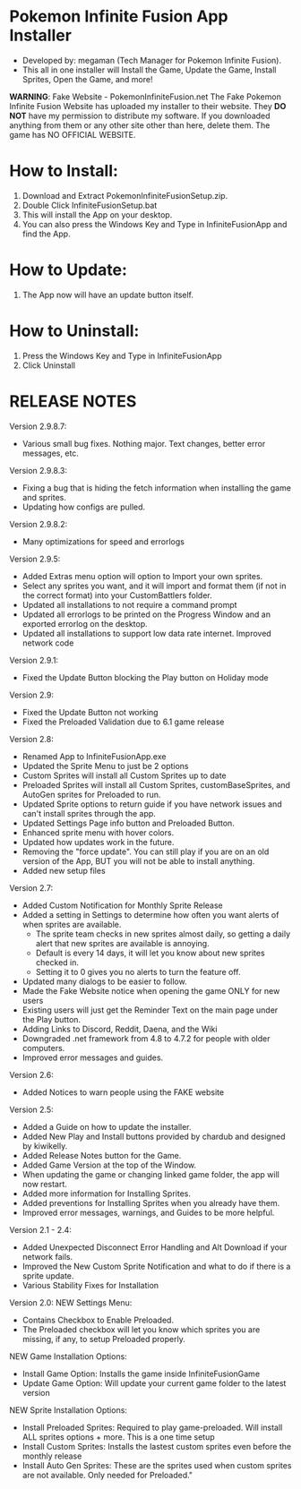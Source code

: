 # Pokemon Infinite Fusion App Installer
- Developed by: megaman (Tech Manager for Pokemon Infinite Fusion).
- This all in one installer will Install the Game, Update the Game, Install Sprites, Open the Game, and more!

**WARNING**: Fake Website - PokemonInfiniteFusion.net
The Fake Pokemon Infinite Fusion Website has uploaded my installer to their website. They **DO NOT** have my permission to distribute my software. If you downloaded anything from them or any other site other than here, delete them. The game has NO OFFICIAL WEBSITE. 

# How to Install:
1. Download and Extract PokemonInfiniteFusionSetup.zip. 
2. Double Click InfiniteFusionSetup.bat
3. This will install the App on your desktop. 
4. You can also press the Windows Key and Type in InfiniteFusionApp and find the App.

# How to Update:
1. The App now will have an update button itself.

# How to Uninstall:
1. Press the Windows Key and Type in InfiniteFusionApp
2. Click Uninstall


# RELEASE NOTES
Version 2.9.8.7:
- Various small bug fixes. Nothing major. Text changes, better error messages, etc.

Version 2.9.8.3:
- Fixing a bug that is hiding the fetch information when installing the game and sprites.
- Updating how configs are pulled.

Version 2.9.8.2:
- Many optimizations for speed and errorlogs

Version 2.9.5:
 - Added Extras menu option will option to Import your own sprites.
 - Select any sprites you want, and it will import and format them (if not in the correct format) into your CustomBattlers folder.
 - Updated all installations to not require a command prompt
 - Updated all errorlogs to be printed on the Progress Window and an exported errorlog on the desktop.
 - Updated all installations to support low data rate internet. Improved network code

Version 2.9.1:
 - Fixed the Update Button blocking the Play button on Holiday mode

Version 2.9:
 - Fixed the Update Button not working
 - Fixed the Preloaded Validation due to 6.1 game release

Version 2.8:
 - Renamed App to InfiniteFusionApp.exe
 - Updated the Sprite Menu to just be 2 options
 - Custom Sprites will install all Custom Sprites up to date
 - Preloaded Sprites will install all Custom Sprites, customBaseSprites, and AutoGen sprites for Preloaded to run.
 - Updated Sprite options to return guide if you have network issues and can't install sprites through the app.
 - Updated Settings Page info button and Preloaded Button.
 - Enhanced sprite menu with hover colors.
 - Updated how updates work in the future.
 - Removing the "force update". You can still play if you are on an old version of the App, BUT you will not be able to install anything.
 - Added new setup files

Version 2.7:
- Added Custom Notification for Monthly Sprite Release
- Added a setting in Settings to determine how often you want alerts of when sprites are available.
  - The sprite team checks in new sprites almost daily, so getting a daily alert that new sprites are available is annoying.
  - Default is every 14 days, it will let you know about new sprites checked in. 
  - Setting it to 0 gives you no alerts to turn the feature off.
- Updated many dialogs to be easier to follow.
- Made the Fake Website notice when opening the game ONLY for new users
- Existing users will just get the Reminder Text on the main page under the Play button.
- Adding Links to Discord, Reddit, Daena, and the Wiki
- Downgraded .net framework from 4.8 to 4.7.2 for people with older computers.
- Improved error messages and guides.

Version 2.6:
- Added Notices to warn people using the FAKE website

Version 2.5:
- Added a Guide on how to update the installer. 
- Added New Play and Install buttons provided by chardub and designed by kiwikelly.
- Added Release Notes button for the Game.
- Added Game Version at the top of the Window.
- When updating the game or changing linked game folder, the app will now restart.
- Added more information for Installing Sprites.
- Added preventions for Installing Sprites when you already have them. 
- Improved error messages, warnings, and Guides to be more helpful.

Version 2.1 - 2.4: 
- Added Unexpected Disconnect Error Handling and Alt Download if your network fails.
- Improved the New Custom Sprite Notification and what to do if there is a sprite update.
- Various Stability Fixes for Installation

Version 2.0:
NEW Settings Menu:
- Contains Checkbox to Enable Preloaded.
- The Preloaded checkbox will let you know which sprites you are missing, if any, to setup Preloaded properly.

NEW Game Installation Options:
- Install Game Option: Installs the game inside InfiniteFusionGame
- Update Game Option: Will update your current game folder to the latest version 

NEW Sprite Installation Options:
- Install Preloaded Sprites: Required to play game-preloaded. Will install ALL sprites options + more. This is a one time setup
- Install Custom Sprites: Installs the lastest custom sprites even before the monthly release
- Install Auto Gen Sprites: These are the sprites used when custom sprites are not available. Only needed for Preloaded."